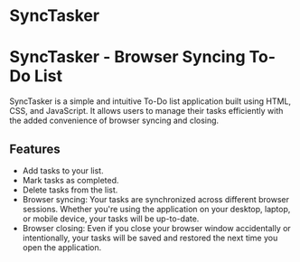 # SyncTasker
# SyncTasker - Browser Syncing To-Do List

SyncTasker is a simple and intuitive To-Do list application built using HTML, CSS, and JavaScript. It allows users to manage their tasks efficiently with the added convenience of browser syncing and closing.

## Features

- Add tasks to your list.
- Mark tasks as completed.
- Delete tasks from the list.
- Browser syncing: Your tasks are synchronized across different browser sessions. Whether you're using the application on your desktop, laptop, or mobile device, your tasks will be up-to-date.
- Browser closing: Even if you close your browser window accidentally or intentionally, your tasks will be saved and restored the next time you open the application.

